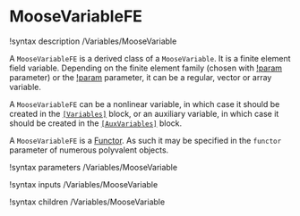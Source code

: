 # MooseVariableFE

!syntax description /Variables/MooseVariable

A `MooseVariableFE` is a derived class of a `MooseVariable`. It is a finite element field variable.
Depending on the finite element family (chosen with [!param](/Variables/MooseVariable/family) parameter)
or the [!param](/Variables/MooseVariable/components) parameter,
it can be a regular, vector or array variable.

A `MooseVariableFE` can be a nonlinear variable, in which case it should be created in the [`[Variables]`](syntax/Variables/index.md)
block, or an auxiliary variable, in which case it should be created in the [`[AuxVariables]`](syntax/AuxVariables/index.md) block.

A `MooseVariableFE` is a [Functor](syntax/Functors/index.md). As such it may be specified in the `functor` parameter of
numerous polyvalent objects.

!syntax parameters /Variables/MooseVariable

!syntax inputs /Variables/MooseVariable

!syntax children /Variables/MooseVariable

